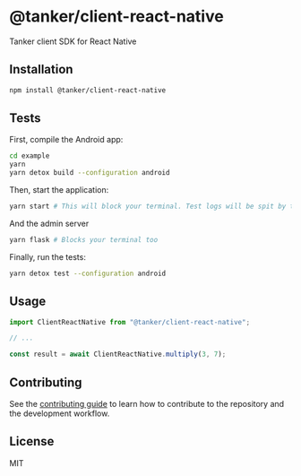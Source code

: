 # @tanker/client-react-native

Tanker client SDK for React Native

## Installation

```sh
npm install @tanker/client-react-native
```

## Tests

First, compile the Android app:

```sh
cd example
yarn
yarn detox build --configuration android
```

Then, start the application:

```sh
yarn start # This will block your terminal. Test logs will be spit by this process, keep an eye on it
```

And the admin server

```sh
yarn flask # Blocks your terminal too
```

Finally, run the tests:

```sh
yarn detox test --configuration android
```

## Usage

```js
import ClientReactNative from "@tanker/client-react-native";

// ...

const result = await ClientReactNative.multiply(3, 7);
```

## Contributing

See the [contributing guide](CONTRIBUTING.md) to learn how to contribute to the repository and the development workflow.

## License

MIT
